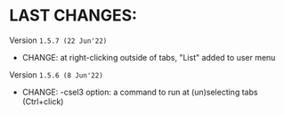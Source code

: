 # LAST CHANGES:


Version `1.5.7 (22 Jun'22)`

  - CHANGE: at right-clicking outside of tabs, "List" added to user menu


Version `1.5.6 (8 Jun'22)`

  - CHANGE: -csel3 option: a command to run at (un)selecting tabs (Ctrl+click)
